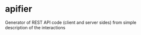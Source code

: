 apifier
=======

Generator of REST API code (client and server sides) from simple description of the interactions
